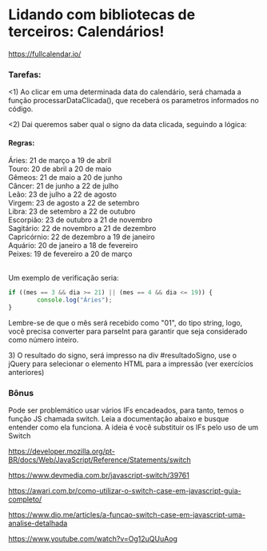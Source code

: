 # Lidando com bibliotecas de terceiros: Calendários!
https://fullcalendar.io/

### Tarefas:
<p><1) Ao clicar em uma determinada data do calendário, será chamada a função processarDataClicada(), que receberá os parametros informados no código.</p>
<p><2) Dai queremos saber qual o signo da data clicada, seguindo a lógica:</p>

#### Regras:
Áries: 21 de março a 19 de abril<br>
Touro: 20 de abril a 20 de maio<br>
Gêmeos: 21 de maio a 20 de junho<br>
Câncer: 21 de junho a 22 de julho<br>
Leão: 23 de julho a 22 de agosto<br>
Virgem: 23 de agosto a 22 de setembro<br>
Libra: 23 de setembro a 22 de outubro<br>
Escorpião: 23 de outubro a 21 de novembro<br>
Sagitário: 22 de novembro a 21 de dezembro<br>
Capricórnio: 22 de dezembro a 19 de janeiro<br>
Aquário: 20 de janeiro a 18 de fevereiro<br>
Peixes: 19 de fevereiro a 20 de março<br><br>

Um exemplo de verificação seria:

```js
if ((mes == 3 && dia >= 21) || (mes == 4 && dia <= 19)) {
        console.log("Áries");
}
```
Lembre-se de que o mês será recebido como "01", do tipo string, logo, você precisa converter para parseInt para garantir que seja considerado como número inteiro.

<p>3) O resultado do signo, será impresso na div #resultadoSigno, use o jQuery para selecionar o elemento HTML para a impressão (ver exercícios anteriores)</p>


### Bônus
<p>Pode ser problemático usar vários IFs encadeados, para tanto, temos o função JS chamada switch. Leia a documentação abaixo e busque entender como ela funciona. A ideia é você substituir os IFs pelo uso de um Switch</p>

https://developer.mozilla.org/pt-BR/docs/Web/JavaScript/Reference/Statements/switch

https://www.devmedia.com.br/javascript-switch/39761

https://awari.com.br/como-utilizar-o-switch-case-em-javascript-guia-completo/

https://www.dio.me/articles/a-funcao-switch-case-em-javascript-uma-analise-detalhada

https://www.youtube.com/watch?v=Og12uQUuAog
